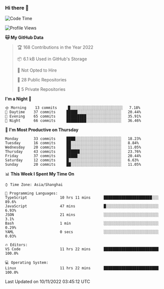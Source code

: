 ### Hi there 👋

<!--
**robinWongM/robinWongM** is a ✨ _special_ ✨ repository because its `README.md` (this file) appears on your GitHub profile.

Here are some ideas to get you started:

- 🔭 I’m currently working on ...
- 🌱 I’m currently learning ...
- 👯 I’m looking to collaborate on ...
- 🤔 I’m looking for help with ...
- 💬 Ask me about ...
- 📫 How to reach me: ...
- 😄 Pronouns: ...
- ⚡ Fun fact: ...
-->

<!--START_SECTION:waka-->
![Code Time](http://img.shields.io/badge/Code%20Time-12%20hrs%2047%20mins-blue)

![Profile Views](http://img.shields.io/badge/Profile%20Views-108-blue)

**🐱 My GitHub Data** 

> 🏆 168 Contributions in the Year 2022
 > 
> 📦 6.1 kB Used in GitHub's Storage 
 > 
> 🚫 Not Opted to Hire
 > 
> 📜 28 Public Repositories 
 > 
> 🔑 5 Private Repositories  
 > 
**I'm a Night 🦉** 

```text
🌞 Morning    13 commits     █░░░░░░░░░░░░░░░░░░░░░░░░   7.18% 
🌆 Daytime    37 commits     █████░░░░░░░░░░░░░░░░░░░░   20.44% 
🌃 Evening    65 commits     █████████░░░░░░░░░░░░░░░░   35.91% 
🌙 Night      66 commits     █████████░░░░░░░░░░░░░░░░   36.46%

```
📅 **I'm Most Productive on Thursday** 

```text
Monday       33 commits     ████░░░░░░░░░░░░░░░░░░░░░   18.23% 
Tuesday      16 commits     ██░░░░░░░░░░░░░░░░░░░░░░░   8.84% 
Wednesday    20 commits     ██░░░░░░░░░░░░░░░░░░░░░░░   11.05% 
Thursday     43 commits     ██████░░░░░░░░░░░░░░░░░░░   23.76% 
Friday       37 commits     █████░░░░░░░░░░░░░░░░░░░░   20.44% 
Saturday     12 commits     █░░░░░░░░░░░░░░░░░░░░░░░░   6.63% 
Sunday       20 commits     ██░░░░░░░░░░░░░░░░░░░░░░░   11.05%

```


📊 **This Week I Spent My Time On** 

```text
⌚︎ Time Zone: Asia/Shanghai

💬 Programming Languages: 
TypeScript               10 hrs 11 mins      ██████████████████████░░░   89.6% 
JavaScript               47 mins             █░░░░░░░░░░░░░░░░░░░░░░░░   6.93% 
JSON                     21 mins             ░░░░░░░░░░░░░░░░░░░░░░░░░   3.1% 
Bash                     1 min               ░░░░░░░░░░░░░░░░░░░░░░░░░   0.29% 
YAML                     0 secs              ░░░░░░░░░░░░░░░░░░░░░░░░░   0.03%

🔥 Editors: 
VS Code                  11 hrs 22 mins      █████████████████████████   100.0%

💻 Operating System: 
Linux                    11 hrs 22 mins      █████████████████████████   100.0%

```


 Last Updated on 10/11/2022 03:45:12 UTC
<!--END_SECTION:waka-->
